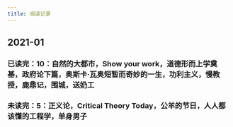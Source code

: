 ```yaml
---
title: 阅读记录
---
```


## 2021-01
### 已读完：10：自然的大都市，Show your work，道德形而上学奠基，政府论下篇，奥斯卡·瓦奥短暂而奇妙的一生，功利主义，慢教授，鹿鼎记，围城，送奶工
### 未读完：5：正义论，Critical Theory Today，公羊的节日，人人都该懂的工程学，单身男子
